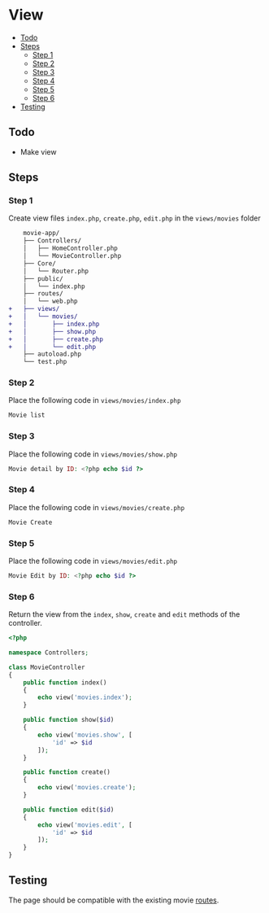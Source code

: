# View  <!-- omit from toc -->

- [Todo](#todo)
- [Steps](#steps)
  - [Step 1](#step-1)
  - [Step 2](#step-2)
  - [Step 3](#step-3)
  - [Step 4](#step-4)
  - [Step 5](#step-5)
  - [Step 6](#step-6)
- [Testing](#testing)

## Todo

- Make view

## Steps

### Step 1

Create view files `index.php`, `create.php`, `edit.php` in the `views/movies` folder

```diff
    movie-app/
    ├── Controllers/
    │   ├── HomeController.php
    │   └── MovieController.php
    ├── Core/
    │   └── Router.php
    ├── public/
    │   └── index.php
    ├── routes/
    │   └── web.php
+   ├── views/
+   │   └── movies/
+   │       ├── index.php
+   │       ├── show.php
+   │       ├── create.php
+   │       └── edit.php
    ├── autoload.php
    └── test.php
```

### Step 2

Place the following code in `views/movies/index.php`

```html
Movie list
```

### Step 3

Place the following code in `views/movies/show.php`

```php
Movie detail by ID: <?php echo $id ?>
```

### Step 4

Place the following code in `views/movies/create.php`

```php
Movie Create
```

### Step 5

Place the following code in `views/movies/edit.php`

```php
Movie Edit by ID: <?php echo $id ?>
```

### Step 6

Return the view from the `index`, `show`, `create` and `edit` methods of the controller.

```php
<?php

namespace Controllers;

class MovieController
{
    public function index()
    {
        echo view('movies.index');
    }

    public function show($id)
    {
        echo view('movies.show', [
            'id' => $id
        ]);
    }

    public function create()
    {
        echo view('movies.create');
    }

    public function edit($id)
    {
        echo view('movies.edit', [
            'id' => $id
        ]);
    }
}
```

## Testing

The page should be compatible with the existing movie [routes](./routing.md#testing).
